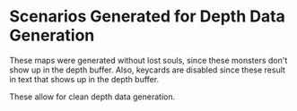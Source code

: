 # Scenarios Generated for Depth Data Generation

These maps were generated without lost souls, since these monsters don't show up in the depth buffer.
Also, keycards are disabled since these result in text that shows up in the depth buffer.

These allow for clean depth data generation.
